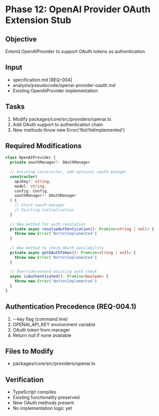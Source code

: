 # Phase 12: OpenAI Provider OAuth Extension Stub

## Objective
Extend OpenAIProvider to support OAuth tokens as authentication.

## Input
- specification.md [REQ-004]
- analysis/pseudocode/openai-provider-oauth.md
- Existing OpenAIProvider implementation

## Tasks
1. Modify packages/core/src/providers/openai.ts
2. Add OAuth support to authentication chain
3. New methods throw new Error('NotYetImplemented')

## Required Modifications
```typescript
class OpenAIProvider {
  private oauthManager?: OAuthManager
  
  // Existing constructor, add optional oauth manager
  constructor(
    apiKey?: string,
    model: string,
    config: Config,
    oauthManager?: OAuthManager
  ) {
    // Store oauth manager
    // Existing initialization
  }
  
  // New method for auth resolution
  private async resolveAuthentication(): Promise<string | null> {
    throw new Error('NotYetImplemented')
  }
  
  // New method to check OAuth availability
  private async getOAuthToken(): Promise<string | null> {
    throw new Error('NotYetImplemented')
  }
  
  // Override/extend existing auth check
  async isAuthenticated(): Promise<boolean> {
    throw new Error('NotYetImplemented')
  }
}
```

## Authentication Precedence (REQ-004.1)
1. --key flag (command line)
2. OPENAI_API_KEY environment variable
3. OAuth token from manager
4. Return null if none available

## Files to Modify
- packages/core/src/providers/openai.ts

## Verification
- TypeScript compiles
- Existing functionality preserved
- New OAuth methods present
- No implementation logic yet
